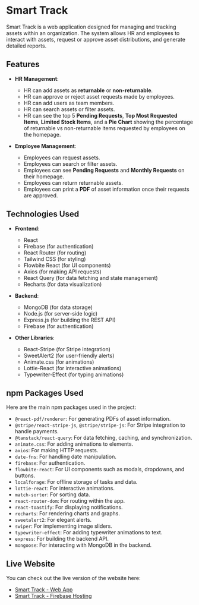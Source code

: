# Smart Track

Smart Track is a web application designed for managing and tracking assets within an organization. The system allows HR and employees to interact with assets, request or approve asset distributions, and generate detailed reports. 

## Features

- **HR Management**:
  - HR can add assets as **returnable** or **non-returnable**.
  - HR can approve or reject asset requests made by employees.
  - HR can add users as team members.
  - HR can search assets or filter assets.
  - HR can see the top 5 **Pending Requests**, **Top Most Requested Items**, **Limited Stock Items**, and a **Pie Chart** showing the percentage of returnable vs non-returnable items requested by employees on the homepage.

- **Employee Management**:
  - Employees can request assets.
  - Employees can search or filter assets.
  - Employees can see **Pending Requests** and **Monthly Requests** on their homepage.
  - Employees can return returnable assets.
  - Employees can print a **PDF** of asset information once their requests are approved.

## Technologies Used

- **Frontend**:
  - React
  - Firebase (for authentication)
  - React Router (for routing)
  - Tailwind CSS (for styling)
  - Flowbite React (for UI components)
  - Axios (for making API requests)
  - React Query (for data fetching and state management)
  - Recharts (for data visualization)

- **Backend**:
  - MongoDB (for data storage)
  - Node.js (for server-side logic)
  - Express.js (for building the REST API)
  - Firebase (for authentication)

- **Other Libraries**:
  - React-Stripe (for Stripe integration)
  - SweetAlert2 (for user-friendly alerts)
  - Animate.css (for animations)
  - Lottie-React (for interactive animations)
  - Typewriter-Effect (for typing animations)

## npm Packages Used

Here are the main npm packages used in the project:

- `@react-pdf/renderer`: For generating PDFs of asset information.
- `@stripe/react-stripe-js`, `@stripe/stripe-js`: For Stripe integration to handle payments.
- `@tanstack/react-query`: For data fetching, caching, and synchronization.
- `animate.css`: For adding animations to elements.
- `axios`: For making HTTP requests.
- `date-fns`: For handling date manipulation.
- `firebase`: For authentication.
- `flowbite-react`: For UI components such as modals, dropdowns, and buttons.
- `localforage`: For offline storage of tasks and data.
- `lottie-react`: For interactive animations.
- `match-sorter`: For sorting data.
- `react-router-dom`: For routing within the app.
- `react-toastify`: For displaying notifications.
- `recharts`: For rendering charts and graphs.
- `sweetalert2`: For elegant alerts.
- `swiper`: For implementing image sliders.
- `typewriter-effect`: For adding typewriter animations to text.
- `express`: For building the backend API.
- `mongoose`: For interacting with MongoDB in the backend.

## Live Website

You can check out the live version of the website here:

- [Smart Track - Web App](https://smart-track-8eed9.web.app/)
- [Smart Track - Firebase Hosting](https://smart-track-8eed9.firebaseapp.com/)
